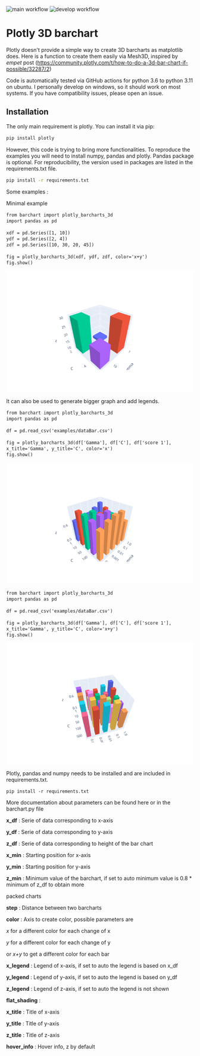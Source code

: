 ![main workflow](https://github.com/AymericFerreira/Plotly_barchart3D/actions/workflows/main.yaml/badge.svg)
![develop workflow](https://github.com/aymericFerreira/Plotly_barchart3D/actions/workflows/develop.yaml/badge.svg?branch=develop)

# Plotly 3D barchart
Plotly doesn't provide a simple way to create 3D barcharts as matplotlib does.
Here is a function to create them easily via Mesh3D, inspired by *empet* post (https://community.plotly.com/t/how-to-do-a-3d-bar-chart-if-possible/32287/2)

Code is automatically tested via GitHub actions for python 3.6 to python 3.11 on ubuntu. I personally develop on
windows, so it should work on most systems. If you have compatibility issues, please open an issue.


## Installation
The only main requirement is plotly. You can install it via pip:
```bash
pip install plotly
```

However, this code is trying to bring more functionalities. To reproduce the examples you will need to install
numpy, pandas and plotly. Pandas package is optional. For reproducibility, the
version used in packages are listed in the requirements.txt file.
```bash
pip install -r requirements.txt
```

Some examples :

Minimal example

```
from barchart import plotly_barcharts_3d
import pandas as pd

xdf = pd.Series([1, 10])
ydf = pd.Series([2, 4])
zdf = pd.Series([10, 30, 20, 45])

fig = plotly_barcharts_3d(xdf, ydf, zdf, color='x+y')
fig.show()
```
![Image small xy](https://github.com/AymericFerreira/Plotly_barchart3D/blob/main/examples/small_xy.png?raw=true)

It can also be used to generate bigger graph and add legends.
```
from barchart import plotly_barcharts_3d
import pandas as pd

df = pd.read_csv('examples/dataBar.csv')

fig = plotly_barcharts_3d(df['Gamma'], df['C'], df['score 1'], x_title='Gamma', y_title='C', color='x')
fig.show()
```

![Image medium x](https://github.com/AymericFerreira/Plotly_barchart3D/blob/main/examples/medium_x.png?raw=true)

```
from barchart import plotly_barcharts_3d
import pandas as pd

df = pd.read_csv('examples/dataBar.csv')

fig = plotly_barcharts_3d(df['Gamma'], df['C'], df['score 1'], x_title='Gamma', y_title='C', color='x+y')
fig.show()
```

![Image medium xy](https://github.com/AymericFerreira/Plotly_barchart3D/blob/main/examples/medium_xy.png?raw=true)

Plotly, pandas and numpy needs to be installed and are included in requirements.txt.
```
pip install -r requirements.txt
```

More documentation about parameters can be found here or in the barchart.py file


**x_df** : Serie of data corresponding to x-axis

**y_df** : Serie of data corresponding to y-axis

**z_df** : Serie of data corresponding to height of the bar chart

**x_min** : Starting position for x-axis

**y_min** : Starting position for y-axis

**z_min** : Minimum value of the barchart, if set to auto minimum value is 0.8 * minimum of z_df to obtain more

packed charts

**step** : Distance between two barcharts

**color** : Axis to create color, possible parameters are

*x* for a different color for each change of x

*y* for a different color for each change of y

or *x+y* to get a different color for each bar

**x_legend** : Legend of x-axis, if set to auto the legend is based on x_df

**y_legend** : Legend of y-axis, if set to auto the legend is based on y_df

**z_legend** : Legend of z-axis, if set to auto the legend is not shown

**flat_shading** :

**x_title** : Title of x-axis

**y_title** : Title of y-axis

**z_title** : Title of z-axis

**hover_info** : Hover info, z by default
